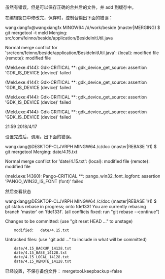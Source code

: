 虽然有错误，但是可以保存正确的合并后的文件，并 add 到缓存中。

在编辑窗口中修改完，保存时，控制台输出下面的错误：

wangxiangfx@wangxiangfx MINGW64 /d/work/beside (master|MERGING)
$ git mergetool -t meld
Merging:
src/com/feinno/beside/application/BesideInitUtil.java

Normal merge conflict for 'src/com/feinno/beside/application/BesideInitUtil.java':
  {local}: modified file
  {remote}: modified file

(Meld.exe:4144): Gdk-CRITICAL **: gdk_device_get_source: assertion 'GDK_IS_DEVICE (device)' failed

(Meld.exe:4144): Gdk-CRITICAL **: gdk_device_get_source: assertion 'GDK_IS_DEVICE (device)' failed

(Meld.exe:4144): Gdk-CRITICAL **: gdk_device_get_source: assertion 'GDK_IS_DEVICE (device)' failed

(Meld.exe:4144): Gdk-CRITICAL **: gdk_device_get_source: assertion 'GDK_IS_DEVICE (device)' failed


21:59 2018/4/17 

设置完成后，调用，出下面的错误。

wangxiang@DESKTOP-CLJVRPH MINGW64 /c/doc (master|REBASE 1/1)
$ git mergetool
Merging:
date/4.15.txt

Normal merge conflict for 'date/4.15.txt':
  {local}: modified file
  {remote}: modified file

(meld.exe:14360): Pango-CRITICAL **: pango_win32_font_logfont: assertion 'PANGO_WIN32_IS_FONT (font)' failed

然后查看状态

wangxiang@DESKTOP-CLJVRPH MINGW64 /c/doc (master|REBASE 1/1)
$ git status
rebase in progress; onto fde133f
You are currently rebasing branch 'master' on 'fde133f'.
  (all conflicts fixed: run "git rebase --continue")

Changes to be committed:
  (use "git reset HEAD <file>..." to unstage)

        modified:   date/4.15.txt

Untracked files:
  (use "git add <file>..." to include in what will be committed)

        date/4.15_BACKUP_14128.txt
        date/4.15_BASE_14128.txt
        date/4.15_LOCAL_14128.txt
        date/4.15_REMOTE_14128.txt

已经设置，不保存备份文件：
mergetool.keepbackup=false